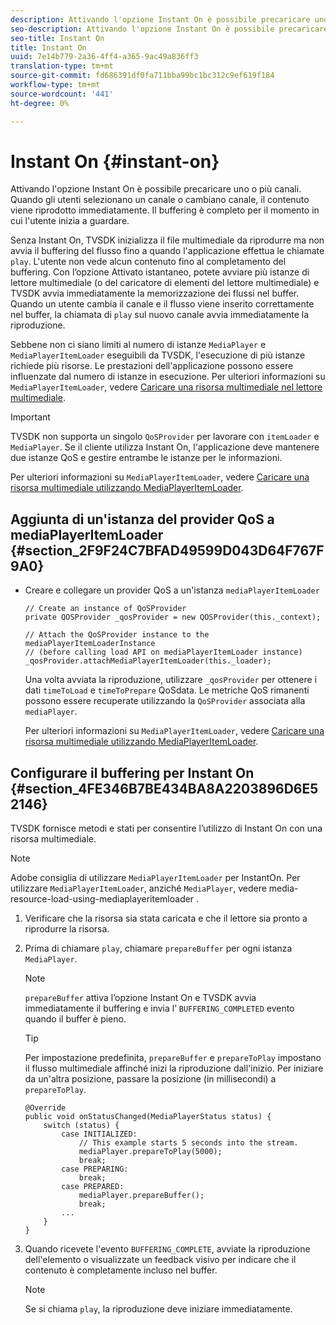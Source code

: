 ```yaml
---
description: Attivando l'opzione Instant On è possibile precaricare uno o più canali. Quando gli utenti selezionano un canale o cambiano canale, il contenuto viene riprodotto immediatamente. Il buffering è completo per il momento in cui l'utente inizia a guardare.
seo-description: Attivando l'opzione Instant On è possibile precaricare uno o più canali. Quando gli utenti selezionano un canale o cambiano canale, il contenuto viene riprodotto immediatamente. Il buffering è completo per il momento in cui l'utente inizia a guardare.
seo-title: Instant On
title: Instant On
uuid: 7e14b779-2a36-4ff4-a365-9ac49a836ff3
translation-type: tm+mt
source-git-commit: fd686391df0fa711bba99bc1bc312c9ef619f184
workflow-type: tm+mt
source-wordcount: '441'
ht-degree: 0%

---
```



# Instant On {#instant-on}

Attivando l&#39;opzione Instant On è possibile precaricare uno o più canali. Quando gli utenti selezionano un canale o cambiano canale, il contenuto viene riprodotto immediatamente. Il buffering è completo per il momento in cui l&#39;utente inizia a guardare.

Senza Instant On, TVSDK inizializza il file multimediale da riprodurre ma non avvia il buffering del flusso fino a quando l&#39;applicazione effettua le chiamate `play`. L&#39;utente non vede alcun contenuto fino al completamento del buffering. Con l’opzione Attivato istantaneo, potete avviare più istanze di lettore multimediale (o del caricatore di elementi del lettore multimediale) e TVSDK avvia immediatamente la memorizzazione dei flussi nel buffer. Quando un utente cambia il canale e il flusso viene inserito correttamente nel buffer, la chiamata di `play` sul nuovo canale avvia immediatamente la riproduzione.

Sebbene non ci siano limiti al numero di istanze `MediaPlayer` e `MediaPlayerItemLoader` eseguibili da TVSDK, l&#39;esecuzione di più istanze richiede più risorse. Le prestazioni dell&#39;applicazione possono essere influenzate dal numero di istanze in esecuzione. Per ulteriori informazioni su `MediaPlayerItemLoader`, vedere [Caricare una risorsa multimediale nel lettore multimediale](../../../tvsdk-2.7-for-android/content-playback-options/mediaplayer-initialize-for-video/t-psdk-android-2.7-media-resource-load.md).

>[!IMPORTANT]
>
>TVSDK non supporta un singolo `QoSProvider` per lavorare con `itemLoader` e `MediaPlayer`. Se il cliente utilizza Instant On, l&#39;applicazione deve mantenere due istanze QoS e gestire entrambe le istanze per le informazioni.

Per ulteriori informazioni su `MediaPlayerItemLoader`, vedere [Caricare una risorsa multimediale utilizzando MediaPlayerItemLoader](../../../tvsdk-2.7-for-android/content-playback-options/mediaplayer-initialize-for-video/t-psdk-android-2.7-media-resource-load-using-mediaplayeritemloader.md).

## Aggiunta di un&#39;istanza del provider QoS a mediaPlayerItemLoader {#section_2F9F24C7BFAD49599D043D64F767F9A0}

* Creare e collegare un provider QoS a un&#39;istanza `mediaPlayerItemLoader`

   ```
   // Create an instance of QoSProvider  
   private QOSProvider _qosProvider = new QOSProvider(this._context);  
   
   // Attach the QoSProvider instance to the mediaPlayerItemLoaderInstance  
   // (before calling load API on mediaPlayerItemLoader instance)  
   _qosProvider.attachMediaPlayerItemLoader(this._loader); 
   ```

   Una volta avviata la riproduzione, utilizzare `_qosProvider` per ottenere i dati `timeToLoad` e `timeToPrepare` QoSdata. Le metriche QoS rimanenti possono essere recuperate utilizzando la `QoSProvider` associata alla `mediaPlayer`.

   Per ulteriori informazioni su `MediaPlayerItemLoader`, vedere [Caricare una risorsa multimediale utilizzando MediaPlayerItemLoader](../../../tvsdk-2.7-for-android/content-playback-options/mediaplayer-initialize-for-video/t-psdk-android-2.7-media-resource-load-using-mediaplayeritemloader.md#use-mediaplayeritemloader).

## Configurare il buffering per Instant On {#section_4FE346B7BE434BA8A2203896D6E52146}

TVSDK fornisce metodi e stati per consentire l’utilizzo di Instant On con una risorsa multimediale.

>[!NOTE]
>
> Adobe consiglia di utilizzare `MediaPlayerItemLoader` per InstantOn. Per utilizzare `MediaPlayerItemLoader`, anziché `MediaPlayer`, vedere media-resource-load-using-mediaplayeritemloader .

1. Verificare che la risorsa sia stata caricata e che il lettore sia pronto a riprodurre la risorsa.
1. Prima di chiamare `play`, chiamare `prepareBuffer` per ogni istanza `MediaPlayer`.

   >[!NOTE]
   >
   >`prepareBuffer` attiva l’opzione Instant On e TVSDK avvia immediatamente il buffering e invia l’ `BUFFERING_COMPLETED` evento quando il buffer è pieno.

   >[!TIP]
   >
   >Per impostazione predefinita, `prepareBuffer` e `prepareToPlay` impostano il flusso multimediale affinché inizi la riproduzione dall&#39;inizio. Per iniziare da un&#39;altra posizione, passare la posizione (in millisecondi) a `prepareToPlay`.

   ```
   @Override 
   public void onStatusChanged(MediaPlayerStatus status) { 
       switch (status) { 
           case INITIALIZED: 
               // This example starts 5 seconds into the stream. 
               mediaPlayer.prepareToPlay(5000); 
               break; 
           case PREPARING: 
               break; 
           case PREPARED: 
               mediaPlayer.prepareBuffer(); 
               break; 
           ... 
       } 
   }
   ```

1. Quando ricevete l&#39;evento `BUFFERING_COMPLETE`, avviate la riproduzione dell&#39;elemento o visualizzate un feedback visivo per indicare che il contenuto è completamente incluso nel buffer.

   >[!NOTE]
   >
   >Se si chiama `play`, la riproduzione deve iniziare immediatamente.

